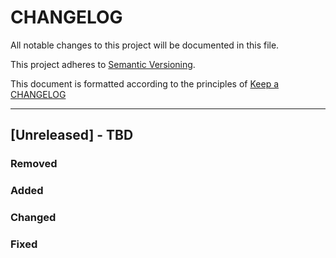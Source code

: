 # CHANGELOG

All notable changes to this project will be documented in this file.

This project adheres to [Semantic Versioning](http://semver.org/).

This document is formatted according to the principles of [Keep a CHANGELOG](http://keepachangelog.com/)

----
## [Unreleased] - TBD

### Removed

### Added

### Changed

### Fixed

